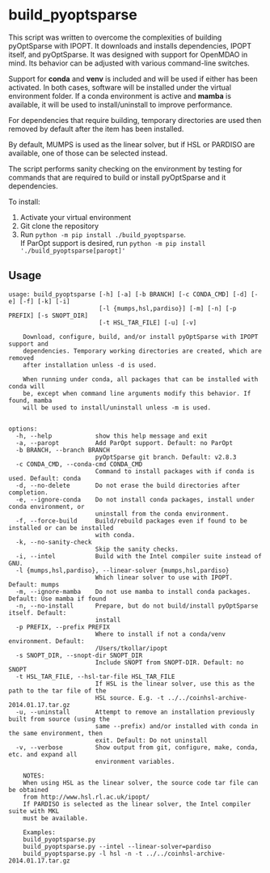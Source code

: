 # build_pyoptsparse
This script was written to overcome the complexities of building pyOptSparse with IPOPT. It downloads and installs dependencies, IPOPT itself, and pyOptSparse. It was designed with support for OpenMDAO in mind. Its behavior can be adjusted with various command-line switches.

Support for **conda** and **venv** is included and will be used if either has been activated. In both cases, software will be installed under the virtual environment folder. If a conda environment is active and **mamba** is available, it will be used to install/uninstall to improve performance.

For dependencies that require building, temporary directories are used then removed by default after the item has been installed.

By default, MUMPS is used as the linear solver, but if HSL or PARDISO are available, one of those can be selected instead.

The script performs sanity checking on the environment by testing for commands that are required to build or install pyOptSparse and it dependencies.

To install:
1. Activate your virtual environment
2. Git clone the repository
3. Run `python -m pip install ./build_pyoptsparse`.  
If ParOpt support is desired, run `python -m pip install './build_pyoptsparse[paropt]'`

## Usage
```
usage: build_pyoptsparse [-h] [-a] [-b BRANCH] [-c CONDA_CMD] [-d] [-e] [-f] [-k] [-i]
                         [-l {mumps,hsl,pardiso}] [-m] [-n] [-p PREFIX] [-s SNOPT_DIR]
                         [-t HSL_TAR_FILE] [-u] [-v]

    Download, configure, build, and/or install pyOptSparse with IPOPT support and
    dependencies. Temporary working directories are created, which are removed
    after installation unless -d is used.

    When running under conda, all packages that can be installed with conda will
    be, except when command line arguments modify this behavior. If found, mamba
    will be used to install/uninstall unless -m is used.


options:
  -h, --help            show this help message and exit
  -a, --paropt          Add ParOpt support. Default: no ParOpt
  -b BRANCH, --branch BRANCH
                        pyOptSparse git branch. Default: v2.8.3
  -c CONDA_CMD, --conda-cmd CONDA_CMD
                        Command to install packages with if conda is used. Default: conda
  -d, --no-delete       Do not erase the build directories after completion.
  -e, --ignore-conda    Do not install conda packages, install under conda environment, or
                        uninstall from the conda environment.
  -f, --force-build     Build/rebuild packages even if found to be installed or can be installed
                        with conda.
  -k, --no-sanity-check
                        Skip the sanity checks.
  -i, --intel           Build with the Intel compiler suite instead of GNU.
  -l {mumps,hsl,pardiso}, --linear-solver {mumps,hsl,pardiso}
                        Which linear solver to use with IPOPT. Default: mumps
  -m, --ignore-mamba    Do not use mamba to install conda packages. Default: Use mamba if found
  -n, --no-install      Prepare, but do not build/install pyOptSparse itself. Default:
                        install
  -p PREFIX, --prefix PREFIX
                        Where to install if not a conda/venv environment. Default:
                        /Users/tkollar/ipopt
  -s SNOPT_DIR, --snopt-dir SNOPT_DIR
                        Include SNOPT from SNOPT-DIR. Default: no SNOPT
  -t HSL_TAR_FILE, --hsl-tar-file HSL_TAR_FILE
                        If HSL is the linear solver, use this as the path to the tar file of the
                        HSL source. E.g. -t ../../coinhsl-archive-2014.01.17.tar.gz
  -u, --uninstall       Attempt to remove an installation previously built from source (using the
                        same --prefix) and/or installed with conda in the same environment, then
                        exit. Default: Do not uninstall
  -v, --verbose         Show output from git, configure, make, conda, etc. and expand all
                        environment variables.

    NOTES:
    When using HSL as the linear solver, the source code tar file can be obtained
    from http://www.hsl.rl.ac.uk/ipopt/
    If PARDISO is selected as the linear solver, the Intel compiler suite with MKL
    must be available.

    Examples:
    build_pyoptsparse.py
    build_pyoptsparse.py --intel --linear-solver=pardiso
    build_pyoptsparse.py -l hsl -n -t ../../coinhsl-archive-2014.01.17.tar.gz
 ```
